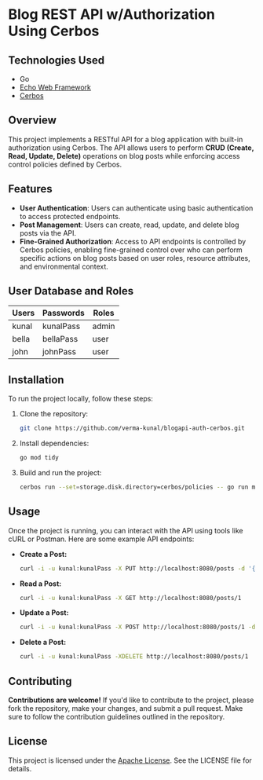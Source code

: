 # Blog REST API w/Authorization Using Cerbos

## Technologies Used

- Go
- [Echo Web Framework](https://echo.labstack.com/docs)
- [Cerbos](https://www.cerbos.dev/)

## Overview

This project implements a RESTful API for a blog application with built-in authorization using Cerbos. The API allows users to perform **CRUD (Create, Read, Update, Delete)** operations on blog posts while enforcing access control policies defined by Cerbos.

## Features

- **User Authentication**: Users can authenticate using basic authentication to access protected endpoints.
- **Post Management**: Users can create, read, update, and delete blog posts via the API.
- **Fine-Grained Authorization**: Access to API endpoints is controlled by Cerbos policies, enabling fine-grained control over who can perform specific actions on blog posts based on user roles, resource attributes, and environmental context.

## User Database and Roles

| Users | Passwords | Roles |
| ----- | --------- | ----- |
| kunal | kunalPass | admin |
| bella | bellaPass | user  |
| john  | johnPass  | user  |


## Installation

To run the project locally, follow these steps:

1. Clone the repository:
    ```bash
    git clone https://github.com/verma-kunal/blogapi-auth-cerbos.git
    ```
2. Install dependencies:
    ```bash
    go mod tidy
    ```
3. Build and run the project:
    ```bash
    cerbos run --set=storage.disk.directory=cerbos/policies -- go run main.go
    ```

## Usage

Once the project is running, you can interact with the API using tools like cURL or Postman. Here are some example API endpoints:

- **Create a Post:**
    ```bash
    curl -i -u kunal:kunalPass -X PUT http://localhost:8080/posts -d '{"title": "gitops 101", "owner": "kunal"}'
    ```
- **Read a Post:**
    ```bash
    curl -i -u kunal:kunalPass -X GET http://localhost:8080/posts/1
    ```
- **Update a Post:**
    ```bash
    curl -i -u kunal:kunalPass -X POST http://localhost:8080/posts/1 -d '{"title": "kubernetes 101", "owner": "kunal"}'
    ```
- **Delete a Post:**  
    ```bash
    curl -i -u kunal:kunalPass -XDELETE http://localhost:8080/posts/1
    ```
    
## Contributing

**Contributions are welcome!** If you'd like to contribute to the project, please fork the repository, make your changes, and submit a pull request. Make sure to follow the contribution guidelines outlined in the repository.

## License

This project is licensed under the [Apache License](https://github.com/verma-kunal/blogapi-auth-cerbos/blob/main/LICENSE). See the LICENSE file for details.
    